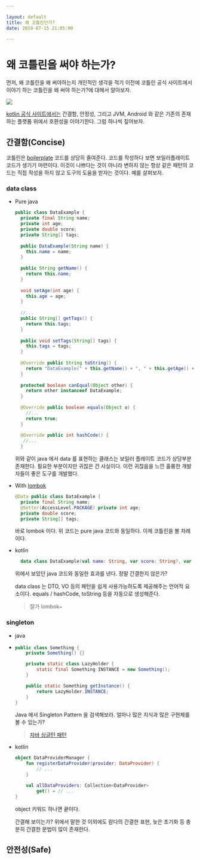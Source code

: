 ```yaml
---

layout: default
title: 왜 코틀린인가?
date: 2019-07-15 21:05:00

---
```


# 왜 코틀린을 써야 하는가? 

먼저, 왜 코틀린을 왜 써야하는지 개인적인 생각을 적기 이전에 코틀린 공식 사이트에서 이야기 하는 코틀린을 왜 써야 하는가?에 대해서 알아보자. 

![](/Users/kim.tj/gmunch.github.com/_posts/kotlinadvantage.png)

[kotlin 공식 사이트에서는](https://kotlinlang.org/) 간결함, 안정성, 그리고 JVM, Android 와 같은 기존의 존재하는 플랫폼 위에서 호환성을 이야기한다. 
그럼 하나씩 짚어보자. 

## 간결함(Concise)

코틀린은 [boilerplate]([https://ko.wikipedia.org/wiki/%EC%83%81%EC%9A%A9%EA%B5%AC_%EC%BD%94%EB%93%9C](https://ko.wikipedia.org/wiki/상용구_코드)) 코드를 상당히 줄여준다. 코드를 작성하다 보면 보일러플레이트 코드가 생기기 마련이다. 이것이 나쁘다는 것이 아니라 변하지 않는 항상 같은 패턴의 코드는 직접 작성을 하지 않고 도구의 도움을 받자는 것이다. 
예를 살펴보자. 

### data class

- Pure java

  ```java
  public class DataExample {
    private final String name;
    private int age;
    private double score;
    private String[] tags;
    
    public DataExample(String name) {
      this.name = name;
    }
    
    public String getName() {
      return this.name;
    }
    
    void setAge(int age) {
      this.age = age;
    }
    
    //... 
    public String[] getTags() {
      return this.tags;
    }
    
    public void setTags(String[] tags) {
      this.tags = tags;
    }
    
    @Override public String toString() {
      return "DataExample(" + this.getName() + ", " + this.getAge() + ", " + this.getScore() + ", " + Arrays.deepToString(this.getTags()) + ")";
    }
    
    protected boolean canEqual(Object other) {
      return other instanceof DataExample;
    }
    
    @Override public boolean equals(Object o) {
      //...
      return true;
    }
    
    @Override public int hashCode() {
     //...
    }
  ```

  위와 같이 java 에서 data 를 표현하는 클래스는 보일러 플레이트 코드가 상당부분 존재한다. 
  필요한 부분이지만 귀찮은 건 사실이다. 이런 귀찮음을 느낀 훌륭한 개발자들이 좋은 도구를 개발했다. 

- With [lombok](https://objectcomputing.com/resources/publications/sett/january-2010-reducing-boilerplate-code-with-project-lombok)

  ```java
  @Data public class DataExample {
    private final String name;
    @Setter(AccessLevel.PACKAGE) private int age;
    private double score;
    private String[] tags;
  ```

  바로 lombok 이다. 위 코드는 pure java 코드와 동일하다. 
  이제 코틀린을 볼 차례이다. 

- kotlin

  ```kotlin
    data class DataExample(val name: String, var score: String?, var tags: Array<String>?)
  ```

	위에서 보았던 java 코드와 동일한 효과를 낸다. 
  정말 간결한지 않은가?

    data class 는 DTO, VO 등의 패턴을 쉽게 사용가능하도록 제공해주는 언어적 요소이다.
    equals / hashCode, toString 등을 자동으로 생성해준다.

  > 잘가 lombok~

### singleton

- java

- ```java
  public class Something {
      private Something() {}
  
      private static class LazyHolder {
          static final Something INSTANCE = new Something();
      }
  
      public static Something getInstance() {
          return LazyHolder.INSTANCE;
      }
  }
  ```

  Java 에서 Singleton Pattern 을 검색해보라. 얼마나 많은 지식과 많은 구현체를 볼 수 있는가? 

  > [자바 싱글턴 패턴](https://www.journaldev.com/1377/java-singleton-design-pattern-best-practices-examples)

- kotlin

  ```kotlin
  object DataProviderManager {
      fun registerDataProvider(provider: DataProvider) {
          // ...
      }
  
      val allDataProviders: Collection<DataProvider>
          get() = // ...
  }
  ```

  object 키워드 하나면 끝이다. 

  간결해 보이는가? 위에서 말한 것 이외에도 람다의 간결한 표현, 늦은 초기화 등 충분히 간결한 문법이 많이 존재한다. 

## 안전성(Safe)